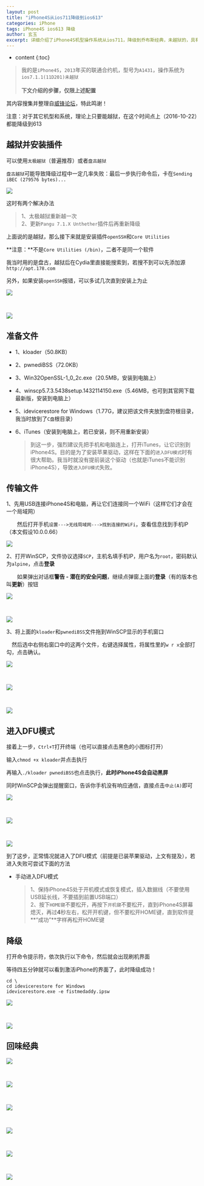 ```yaml
---
layout: post
title: "iPhone4S从ios711降级到ios613"
categories: iPhone
tags: iPhone4S ios613 降级
author: 玄玉
excerpt: 详细介绍了iPhone4S机型操作系统从ios711，降级到乔布斯经典，未越狱的，具有情怀的拟物图标的ios613的方法。
---
```


* content
{:toc}

> 我的是`iPhone4S`，`2013`年买的联通合约机，型号为`A1431`，操作系统为`ios7.1.1(11D201)未越狱`<br/><br/>
**下文介绍的步骤，仅限上述配置**

其内容搜集并整理自[威锋论坛](http://bbs.feng.com/thread-htm-fid-385.html)，特此鸣谢！

注意：对于其它机型和系统，理论上只要能越狱，在这个时间点上（2016-10-22）都能降级到613

## 越狱并安装插件

可以使用`太极越狱`（普遍推荐）或者`盘古越狱`

`盘古越狱`可能导致降级过程中一定几率失败：最后一步执行命令后，卡在`Sending iBEC (279576 bytes)...`

![](/img/2016-10-25/iphone4s-to-ios613-01.png)

这时有两个解决办法

> 1、太极越狱重新越一次<br/>
2、更新`Pangu 7.1.X Unthether`插件后再重新降级

上面说的是越狱，那么接下来就是安装插件`openSSH`和`Core Utilities`

**注意：**不是`Core Utilities (/bin)`，二者不是同一个软件

我当时用的是盘古，越狱后在Cydia里直接能搜索到，若搜不到可以先添加源`http://apt.178.com`

另外，如果安装`openSSH`报错，可以多试几次直到安装上为止

![](/img/2016-10-25/iphone4s-to-ios613-02.png)

<br/>

![](/img/2016-10-25/iphone4s-to-ios613-03.png)

## 准备文件

* 1、kloader（50.8KB）

* 2、pwnediBSS（72.0KB）

* 3、Win32OpenSSL-1_0_2c.exe（20.5MB，安装到电脑上）

* 4、winscp5.7.3.5438setup.1432114150.exe（5.46MB，也可到其官网下载最新版，安装到电脑上）

* 5、idevicerestore for Windows（1.77G，建议把该文件夹放到盘符根目录，我当时放到了`C盘`根目录）

* 6、iTunes（安装到电脑上，若已安装，则不用重新安装）

    > 到这一步，强烈建议先把手机和电脑连上，打开iTunes，让它识别到iPhone4S。目的是为了安装苹果驱动，这样在下面的`进入DFU模式`时有很大帮助。我当时就没有提前装这个驱动（也就是iTunes不能识别iPhone4S），导致`进入DFU模式`失败。

## 传输文件

1、先用USB连接iPhone4S和电脑，再让它们连接同一个WiFi（这样它们才会在一个局域网）

　　然后打开手机`设置--->无线局域网--->找到连接的WiFi`，查看信息找到手机IP（本文假设10.0.0.66）

![](/img/2016-10-25/iphone4s-to-ios613-04.png)

2、打开WinSCP，文件协议选择`SCP`，主机名填手机IP，用户名为`root`，密码默认为`alpine`，点击**登录**

　　如果弹出对话框**警告 - 潜在的安全问题**，继续点弹窗上面的**登录**（有的版本也叫**更新**）按钮

![](/img/2016-10-25/iphone4s-to-ios613-05.png)

<br/>

![](/img/2016-10-25/iphone4s-to-ios613-06.png)

3、将上面的`kloader`和`pwnediBSS`文件拖到WinSCP显示的手机窗口

　然后选中右侧右窗口中的这两个文件，右键选择属性，将属性里的`w r x`全部打勾，点击确认。

![](/img/2016-10-25/iphone4s-to-ios613-07.png)

<br/>

![](/img/2016-10-25/iphone4s-to-ios613-08.png)

<br/>

![](/img/2016-10-25/iphone4s-to-ios613-09.png)

## 进入DFU模式

接着上一步，`Ctrl+T`打开终端（也可以直接点击黑色的小图标打开）

输入`chmod +x kloader`并点击执行

再输入`./kloader pwnediBSS`也点击执行，**此时iPhone4S会自动黑屏**

同时WinSCP会弹出提醒窗口，告诉你手机没有响应通信，直接点击`中止(A)`即可

![](/img/2016-10-25/iphone4s-to-ios613-10.png)

<br/>

![](/img/2016-10-25/iphone4s-to-ios613-11.png)

<br/>

![](/img/2016-10-25/iphone4s-to-ios613-12.png)

到了这步，正常情况就进入了DFU模式（前提是已装苹果驱动，上文有提及），若进入失败可尝试下面的方法

 * 手动进入DFU模式

    > 1、保持iPhone4S处于开机模式或恢复模式，插入数据线（不要使用USB延长线，不要插到前置USB端口）<br/>
2、按下`HOME键`不要松开，再按下`开机键`不要松开，直到iPhone4S屏幕熄灭，再过**4**秒左右，松开开机键，但不要松开HOME键，直到软件提**“成功”**字样再松开HOME键

## 降级

打开命令提示符，依次执行以下命令，然后就会出现刷机界面

等待四五分钟就可以看到激活iPhone的界面了，此时降级成功！

```
cd \
cd idevicerestore for Windows
idevicerestore.exe -e fistmedaddy.ipsw
```

![](/img/2016-10-25/iphone4s-to-ios613-13.png)

<br/>

![](/img/2016-10-25/iphone4s-to-ios613-14.png)

## 回味经典

![](/img/2016-10-25/iphone4s-to-ios613-15.jpg)

<br/>

![](/img/2016-10-25/iphone4s-to-ios613-16.jpg)

<br/>

![](/img/2016-10-25/iphone4s-to-ios613-17.png)

<br/>

![](/img/2016-10-25/iphone4s-to-ios613-18.jpg)

<br/>

![](/img/2016-10-25/iphone4s-to-ios613-19.jpg)

<br/>

![](/img/2016-10-25/iphone4s-to-ios613-20.png)